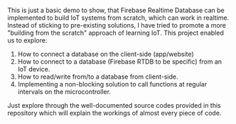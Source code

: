 This is just a basic demo to show, that Firebase Realtime Database can be implemented to build IoT systems from scratch, which can work in realtime. Instead of sticking to pre-existing solutions, I have tried to promote a more "building from the scratch" approach of learning IoT.
This project enabled us to explore:
1. How to connect a database on the client-side (app/website)
2. How to connect to a database (Firebase RTDB to be specific) from an IoT device.
3. How to read/write from/to a database from client-side.
4. Implementing a non-blocking solution to call functions at regular intervals on the microcontroller.

Just explore through the well-documented source codes provided in this repository which will explain the workings of almost every piece of code.
